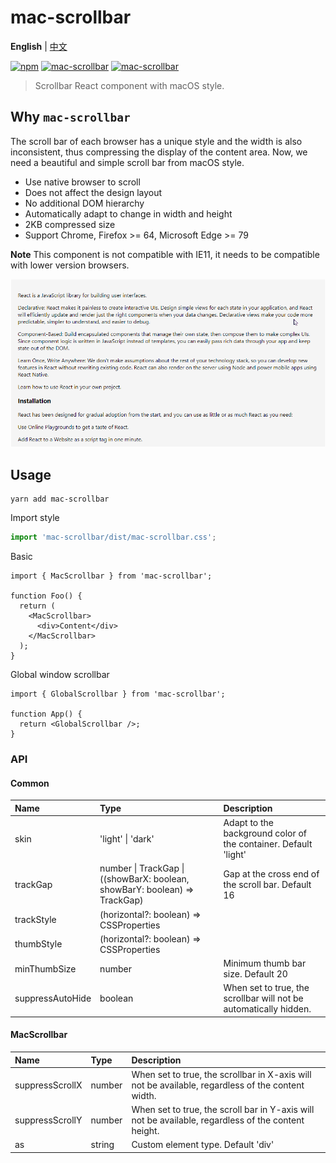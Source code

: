 # mac-scrollbar

**English** | [中文](./packages/mac-scrollbar/README.zh-CN.md)

[![npm](https://img.shields.io/npm/v/mac-scrollbar.svg?style=flat-square)](https://www.npmjs.com/package/mac-scrollbar) [![mac-scrollbar](https://badgen.net/bundlephobia/minzip/mac-scrollbar)](https://github.com/MinJieLiu/mac-scrollbar) [![mac-scrollbar](https://badgen.net/npm/dt/mac-scrollbar)](https://github.com/MinJieLiu/mac-scrollbar)

> Scrollbar React component with macOS style.

## Why `mac-scrollbar`

The scroll bar of each browser has a unique style and the width is also inconsistent, thus compressing the display of the content area. Now, we need a beautiful and simple scroll bar from macOS style.

- Use native browser to scroll
- Does not affect the design layout
- No additional DOM hierarchy
- Automatically adapt to change in width and height
- 2KB compressed size
- Support Chrome, Firefox >= 64, Microsoft Edge >= 79

**Note** This component is not compatible with IE11, it needs to be compatible with lower version browsers.

![demo](./demo.gif)

## Usage

```shell
yarn add mac-scrollbar
```

Import style

```jsx
import 'mac-scrollbar/dist/mac-scrollbar.css';
```

Basic

```tsx
import { MacScrollbar } from 'mac-scrollbar';

function Foo() {
  return (
    <MacScrollbar>
      <div>Content</div>
    </MacScrollbar>
  );
}
```

Global window scrollbar

```tsx
import { GlobalScrollbar } from 'mac-scrollbar';

function App() {
  return <GlobalScrollbar />;
}
```

### API

#### Common

| Name             | Type                                                                       | Description                                                       |
| :--------------- | :------------------------------------------------------------------------- | :---------------------------------------------------------------- |
| skin             | 'light' \| 'dark'                                                          | Adapt to the background color of the container. Default 'light'   |
| trackGap         | number \| TrackGap \| ((showBarX: boolean, showBarY: boolean) => TrackGap) | Gap at the cross end of the scroll bar. Default 16                |
| trackStyle       | (horizontal?: boolean) => CSSProperties                                    |                                                                   |
| thumbStyle       | (horizontal?: boolean) => CSSProperties                                    |                                                                   |
| minThumbSize     | number                                                                     | Minimum thumb bar size. Default 20                                |
| suppressAutoHide | boolean                                                                    | When set to true, the scrollbar will not be automatically hidden. |

#### MacScrollbar

| Name            | Type   | Description                                                                                         |
| :-------------- | :----- | :-------------------------------------------------------------------------------------------------- |
| suppressScrollX | number | When set to true, the scrollbar in X-axis will not be available, regardless of the content width.   |
| suppressScrollY | number | When set to true, the scroll bar in Y-axis will not be available, regardless of the content height. |
| as              | string | Custom element type. Default 'div'                                                                  |
